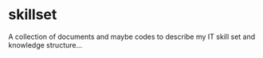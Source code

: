 # skillset
A collection of documents and maybe codes to describe my IT skill set and knowledge structure...
